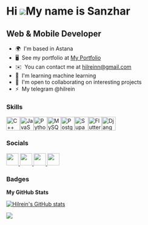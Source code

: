 Hi ![](https://user-images.githubusercontent.com/18350557/176309783-0785949b-9127-417c-8b55-ab5a4333674e.gif)My name is Sanzhar
===============================================================================================================================

Web & Mobile Developer
----------------------

* 🌍  I'm based in Astana
* 🖥️  See my portfolio at [My Portfolio](http://https://hilrein.netlify.app/)
* ✉️  You can contact me at [hilreinn@gmail.com](mailto:hilreinn@gmail.com)
* 🧠  I'm learning machine learning
* 🤝  I'm open to collaborating on interesting projects
* ⚡  My telegram @hilrein

### Skills


<p align="left">
<a href="https://docs.microsoft.com/en-us/cpp/?view=msvc-170" target="_blank" rel="noreferrer"><img src="http://localhost:3000/icons/skills/cplusplus-colored.svg" width="36" height="36" alt="C++" /></a><a href="https://developer.mozilla.org/en-US/docs/Web/JavaScript" target="_blank" rel="noreferrer"><img src="http://localhost:3000/icons/skills/javascript-colored.svg" width="36" height="36" alt="JavaScript" /></a><a href="https://www.python.org/" target="_blank" rel="noreferrer"><img src="http://localhost:3000/icons/skills/python-colored.svg" width="36" height="36" alt="Python" /></a><a href="https://www.mysql.com/" target="_blank" rel="noreferrer"><img src="http://localhost:3000/icons/skills/mysql-colored.svg" width="36" height="36" alt="MySQL" /></a><a href="https://www.postgresql.org/" target="_blank" rel="noreferrer"><img src="http://localhost:3000/icons/skills/postgresql-colored.svg" width="36" height="36" alt="PostgreSQL" /></a><a href="https://supabase.io/" target="_blank" rel="noreferrer"><img src="http://localhost:3000/icons/skills/supabase-colored.svg" width="36" height="36" alt="Supabase" /></a><a href="https://flutter.dev/" target="_blank" rel="noreferrer"><img src="http://localhost:3000/icons/skills/flutter-colored.svg" width="36" height="36" alt="Flutter" /></a><a href="https://www.djangoproject.com/" target="_blank" rel="noreferrer"><img src="http://localhost:3000/icons/skills/django-colored-dark.svg" width="36" height="36" alt="Django" /></a>
</p>


### Socials

<p align="left"> <a href="https://www.github.com/Hilrein" target="_blank" rel="noreferrer"> <picture> <source media="(prefers-color-scheme: dark)" srcset="http://localhost:3000/icons/socials/github-dark.svg" /> <source media="(prefers-color-scheme: light)" srcset="http://localhost:3000/icons/socials/github.svg" /> <img src="http://localhost:3000/icons/socials/github.svg" width="32" height="32" /> </picture> </a> <a href="http://www.instagram.com/hilrein/" target="_blank" rel="noreferrer"> <picture> <source media="(prefers-color-scheme: dark)" srcset="http://localhost:3000/icons/socials/instagram-dark.svg" /> <source media="(prefers-color-scheme: light)" srcset="http://localhost:3000/icons/socials/instagram.svg" /> <img src="http://localhost:3000/icons/socials/instagram.svg" width="32" height="32" /> </picture> </a> <a href="https://www.linkedin.com/in/sanzhar-turabaev-0b17ab314/" target="_blank" rel="noreferrer"> <picture> <source media="(prefers-color-scheme: dark)" srcset="http://localhost:3000/icons/socials/linkedin-dark.svg" /> <source media="(prefers-color-scheme: light)" srcset="http://localhost:3000/icons/socials/linkedin.svg" /> <img src="http://localhost:3000/icons/socials/linkedin.svg" width="32" height="32" /> </picture> </a> <a href="https://www.youtube.com/@Hilrein" target="_blank" rel="noreferrer"> <picture> <source media="(prefers-color-scheme: dark)" srcset="http://localhost:3000/icons/socials/youtube-dark.svg" /> <source media="(prefers-color-scheme: light)" srcset="http://localhost:3000/icons/socials/youtube.svg" /> <img src="http://localhost:3000/icons/socials/youtube.svg" width="32" height="32" /> </picture> </a></p>

### Badges

<b>My GitHub Stats</b>

<a href="http://www.github.com/Hilrein"><img src="https://github-readme-stats.vercel.app/api?username=Hilrein&show_icons=true&hide=prs,issues,&count_private=true&title_color=3382ed&text_color=ffffff&icon_color=3382ed&bg_color=181824&hide_border=true&show_icons=true" alt="Hilrein's GitHub stats" /></a>

<a href="http://www.github.com/Hilrein"><img src="https://github-readme-streak-stats.herokuapp.com/?user=Hilrein&stroke=ffffff&background=181824&ring=3382ed&fire=3382ed&currStreakNum=ffffff&currStreakLabel=3382ed&sideNums=ffffff&sideLabels=ffffff&dates=ffffff&hide_border=true" /></a>

